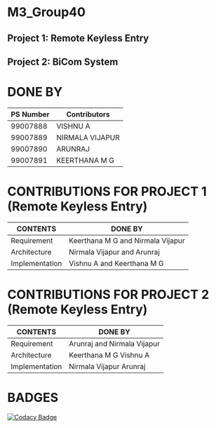 # M3_Group40

## Project 1: Remote Keyless Entry
## Project 2: BiCom System


# DONE BY
| PS Number | Contributors |
|-----------|------|
| 99007888 | VISHNU A |
| 99007889 | NIRMALA VIJAPUR |
| 99007890 | ARUNRAJ |
| 99007891 | KEERTHANA M G |


# CONTRIBUTIONS FOR PROJECT 1 (Remote Keyless Entry)
| CONTENTS | DONE BY |
|----------|---------|
| Requirement | Keerthana M G and Nirmala Vijapur |
| Architecture | Nirmala Vijapur and Arunraj |
| Implementation | Vishnu A and Keerthana M G |


# CONTRIBUTIONS FOR PROJECT 2 (Remote Keyless Entry)
| CONTENTS | DONE BY |
|----------|---------|
| Requirement | Arunraj and Nirmala Vijapur |
| Architecture | Keerthana M G Vishnu A|
| Implementation | Nirmala Vijapur Arunraj |


# BADGES

[![Codacy Badge](https://app.codacy.com/project/badge/Grade/65230b9eaaf043cca402ffec5855b955)](https://www.codacy.com/gh/KeerthuMG/M3_Group40/dashboard?utm_source=github.com&amp;utm_medium=referral&amp;utm_content=KeerthuMG/M3_Group40&amp;utm_campaign=Badge_Grade)
